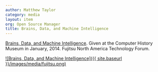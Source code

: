 ```yaml
---
author: Matthew Taylor
category: media
layout: item
org: Open Source Manager
title: Brains, Data, and Machine Intelligence
---
```


<a href="http://www.youtube.com/watch?v=cz-3WDdqbj0" rel="prettyPhoto" title="Brains, Data, and Machine Intelligence">Brains, Data, and Machine Intelligence</a>.
Given at the Computer History Museum in January, 2014. Fujitsu North America
Technology Forum.

[![Brains, Data, and Machine Intelligence]({{ site.baseurl }}/images/media/fujitsu.png)](http://www.youtube.com/watch?v=cz-3WDdqbj0)
